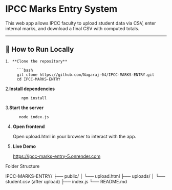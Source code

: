 # IPCC Marks Entry System

This web app allows IPCC faculty to upload student data via CSV, enter internal marks, and download a final CSV with computed totals.

---

## 🔧 How to Run Locally

    1. **Clone the repository**

         ```bash
         git clone https://github.com/Nagaraj-04/IPCC-MARKS-ENTRY.git
         cd IPCC-MARKS-ENTRY

   2.**Install dependencies**

           npm install

   3.**Start the server**

          node index.js

   4. **Open frontend**

        Open upload.html in your browser to interact with the app.

   5. **Live Demo**

        https://ipcc-marks-entry-5.onrender.com

   Folder Structure

   IPCC-MARKS-ENTRY/
   ├── public/
   │   └── upload.html
   ├── uploads/
   │   └── student.csv (after upload)
   ├── index.js
   └── README.md

